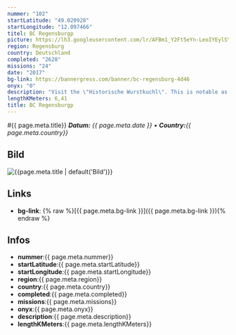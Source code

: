 ```yaml
---
nummer: "102"
startLatitude: "49.020928"
startLongitude: "12.097466"
titel: BC Regensburgp
picture: https://lh3.googleusercontent.com/lr/AFBm1_Y2Ft5eYn-LeoIYEylSYxnAaMhy-yWVWWbvcgbJiwa-Aw1IYYi8aDUWQFJoejWWd2nAJO-dB5NAyd0tzpQNr9YOrZhu-T_fG6ndwzSC-cLmri2qhlGTIhOhKUmRwpw_mQ0F6xne4JuY09I-PKtCb8rHcnMVjWZDBcH-cu-FRafGEHeSqGY3qXrGz4HTGPfR5_uDRY6Z0q_K-7_alKTqLDQvuaYZDgEnsDlIqK0e0VxjYoXHH7GICpCRZa9z7SPqlhGtoYKMcuzmnmbWb65L9SSYSj-lX2vNZjQRkL93b8EUJ5yQHX5ayP1cMSOpOzRro7nik2-TgNO_PUhehzU45fdDJkzDufWytYG7q6U7VDluYUFbP9nhArcq4uEVw6VjioY1FF-F2JihMx1fVbHK8P4NVNQz-rWJfQEAvg7fw_kog9ogVM8AUzi101Jx_QT9LwmDQj8MN5juQUMTj7nBGVHZU4TuipEWkuApfOxDu1uRzFM-g0Nr8fZct4uiqiKKqeGZByLrk4CXdva6Vcpe_PDt6JVeZAqlSF3sa9nA-g_QxQhVpvTa3oGaBw3aqaptae85SNVokfEf6pJ65HWYdT_WyWoT3IKJkhOSUidS3S4TOlBFU0l9d0KuMte3jrE36_FnQUfyyG6tw5SlR5yknbk9yXamfgZoVFU0Yj8DlGFKtwP3Ezushh31De6FjIj_w1RStGMzNg
region: Regensburg
country: Deutschland
completed: "2628"
missions: "24"
date: "2017"
bg-link: https://bannergress.com/banner/bc-regensburg-4d46
onyx: "0"
description: "Visit the \"Historische Wurstkuchl\". This is notable as perhaps the oldest continuously open public diner in the world. It serves food to people since 1146. Enjoy the famous \"Bratwurschtkipferl\"."
lengthKMeters: 6,41
title: BC Regensburgp
---
```


#{{ page.meta.title}}
_**Datum:** {{ page.meta.date }} • **Country:**{{ page.meta.country}}_

## Bild
![{{page.meta.title | default('Bild')}}]({{page.meta.picture}})

## Links
- **bg-link**: {% raw %}[{{ page.meta.bg-link }}]({{ page.meta.bg-link }}){% endraw %}

## Infos
- **nummer**:{{ page.meta.nummer}}
- **startLatitude**:{{ page.meta.startLatitude}}
- **startLongitude**:{{ page.meta.startLongitude}}
- **region**:{{ page.meta.region}}
- **country**:{{ page.meta.country}}
- **completed**:{{ page.meta.completed}}
- **missions**:{{ page.meta.missions}}
- **onyx**:{{ page.meta.onyx}}
- **description**:{{ page.meta.description}}
- **lengthKMeters**:{{ page.meta.lengthKMeters}}

